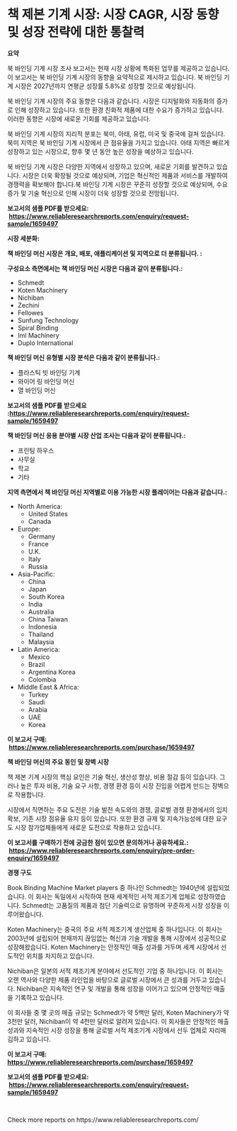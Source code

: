 <p><h1>책 제본 기계 시장: 시장 CAGR, 시장 동향 및 성장 전략에 대한 통찰력</h1></p><p><strong>요약</strong></p>
<p><p>북 바인딩 기계 시장 조사 보고서는 현재 시장 상황에 특화된 업무를 제공하고 있습니다. 이 보고서는 북 바인딩 기계 시장의 동향을 요약적으로 제시하고 있습니다. 북 바인딩 기계 시장은 2027년까지 연평균 성장률 5.8%로 성장할 것으로 예상됩니다.</p><p>북 바인딩 기계 시장의 주요 동향은 다음과 같습니다. 시장은 디지털화와 자동화의 증가로 인해 성장하고 있습니다. 또한 환경 친화적 제품에 대한 수요가 증가하고 있습니다. 이러한 동향은 시장에 새로운 기회를 제공하고 있습니다.</p><p>북 바인딩 기계 시장의 지리적 분포는 북미, 아태, 유럽, 미국 및 중국에 걸쳐 있습니다. 북미 지역은 북 바인딩 기계 시장에서 큰 점유율을 가지고 있습니다. 아태 지역은 빠르게 성장하고 있는 시장으로, 향후 몇 년 동안 높은 성장을 예상하고 있습니다.</p><p>북 바인딩 기계 시장은 다양한 지역에서 성장하고 있으며, 새로운 기회를 발견하고 있습니다. 시장은 더욱 확장될 것으로 예상되며, 기업은 혁신적인 제품과 서비스를 개발하여 경쟁력을 확보해야 합니다.북 바인딩 기계 시장은 꾸준히 성장할 것으로 예상되며, 수요 증가 및 기술 혁신으로 인해 시장이 더욱 성장할 것으로 전망됩니다.</p></p>
<p><strong>보고서의 샘플 PDF를 받으세요: &nbsp;<a href="https://www.reliableresearchreports.com/enquiry/request-sample/1659497">https://www.reliableresearchreports.com/enquiry/request-sample/1659497</a></strong></p>
<p><strong>시장 세분화:</strong></p>
<p><strong> 책 바인딩 머신 시장은 개요, 배포, 애플리케이션 및 지역으로 더 분류됩니다. :</strong></p>
<p><strong>구성요소 측면에서는 책 바인딩 머신 시장은 다음과 같이 분류됩니다.:</strong></p>
<p><ul><li>Schmedt</li><li>Koten Machinery</li><li>Nichiban</li><li>Zechini</li><li>Fellowes</li><li>Sunfung Technology</li><li>Spiral Binding</li><li>Iml Machinery</li><li>Duplo International</li></ul></p>
<p><strong> 책 바인딩 머신 유형별 시장 분석은 다음과 같이 분류됩니다.:</strong></p>
<p><ul><li>플라스틱 빗 바인딩 기계</li><li>와이어 링 바인딩 머신</li><li>열 바인딩 머신</li></ul></p>
<p><strong>보고서의 샘플 PDF를 받으세요 :<a href="https://www.reliableresearchreports.com/enquiry/request-sample/1659497">https://www.reliableresearchreports.com/enquiry/request-sample/1659497</a></strong></p>
<p><strong> 책 바인딩 머신 응용 분야별 시장 산업 조사는 다음과 같이 분류됩니다.:</strong></p>
<p><ul><li>프린팅 하우스</li><li>사무실</li><li>학교</li><li>기타</li></ul></p>
<p><strong>지역 측면에서 책 바인딩 머신 지역별로 이용 가능한 시장 플레이어는 다음과 같습니다.:</strong></p>
<p><ul>
    <li>
        North America:
        <ul>
            <li>United States</li>
            <li>Canada</li>
        </ul>
    </li>
    <li>
        Europe:
        <ul>
            <li>Germany</li>
            <li>France</li>
            <li>U.K.</li>
            <li>Italy</li>
            <li>Russia</li>
        </ul>
    </li>
    <li>
        Asia-Pacific:
        <ul>
            <li>China</li>
            <li>Japan</li>
            <li>South Korea</li>
            <li>India</li>
            <li>Australia</li>
            <li>China Taiwan</li>
            <li>Indonesia</li>
            <li>Thailand</li>
            <li>Malaysia</li>
        </ul>
    </li>
    <li>
        Latin America:
        <ul>
            <li>Mexico</li>
            <li>Brazil</li>
            <li>Argentina Korea</li>
            <li>Colombia</li>
        </ul>
    </li>
    <li>
        Middle East & Africa:
        <ul>
            <li>Turkey</li>
            <li>Saudi</li>
            <li>Arabia</li>
            <li>UAE</li>
            <li>Korea</li>
        </ul>
    </li>
    </ul></p>
<p><strong>이 보고서 구매: &nbsp;<a href="https://www.reliableresearchreports.com/purchase/1659497">https://www.reliableresearchreports.com/purchase/1659497</a></strong></p>
<p><strong>책 바인딩 머신의 주요 동인 및 장벽 시장</strong></p>
<p><p>책 제본 기계 시장의 핵심 요인은 기술 혁신, 생산성 향상, 비용 절감 등이 있습니다. 그러나 높은 투자 비용, 기술 요구 사항, 경쟁 환경 등이 시장 진입을 어렵게 만드는 장벽으로 작용합니다.</p><p>시장에서 직면하는 주요 도전은 기술 발전 속도와의 경쟁, 글로벌 경쟁 환경에서의 입지 확보, 기존 시장 점유율 유지 등이 있습니다. 또한 환경 규제 및 지속가능성에 대한 요구도 시장 참가업체들에게 새로운 도전으로 작용하고 있습니다.</p></p>
<p><strong>이 보고서를 구매하기 전에 궁금한 점이 있으면 문의하거나 공유하세요.: &nbsp;<a href="https://www.reliableresearchreports.com/enquiry/pre-order-enquiry/1659497">https://www.reliableresearchreports.com/enquiry/pre-order-enquiry/1659497</a></strong></p>
<p><strong>경쟁 구도</strong></p>
<p><p>Book Binding Machine Market players 중 하나인 Schmedt는 1940년에 설립되었습니다. 이 회사는 독일에서 시작하여 현재 세계적인 서적 제조기계 업체로 성장하였습니다. Schmedt는 고품질의 제품과 첨단 기술력으로 유명하며 꾸준하게 시장 성장을 이루어왔습니다.</p><p>Koten Machinery는 중국의 주요 서적 제조기계 생산업체 중 하나입니다. 이 회사는 2003년에 설립되어 현재까지 끊임없는 혁신과 기술 개발을 통해 시장에서 성공적으로 성장해왔습니다. Koten Machinery는 안정적인 매출 성과를 거두며 세계 시장에서 선도적인 위치를 차지하고 있습니다.</p><p>Nichiban은 일본의 서적 제조기계 분야에서 선도적인 기업 중 하나입니다. 이 회사는 오랜 역사와 다양한 제품 라인업을 바탕으로 글로벌 시장에서 큰 성과를 거두고 있습니다. Nichiban은 지속적인 연구 및 개발을 통해 성장을 이어가고 있으며 안정적인 매출을 기록하고 있습니다.</p><p>이 회사들 중 몇 곳의 매출 규모는 Schmedt가 약 5백만 달러, Koten Machinery가 약 3천만 달러, Nichiban이 약 4천만 달러로 알려져 있습니다. 이 회사들은 안정적인 매출 성과와 지속적인 시장 성장을 통해 글로벌 서적 제조기계 시장에서 선두 업체로 자리매김하고 있습니다.</p></p>
<p><strong>이 보고서 구매: &nbsp; <a href="https://www.reliableresearchreports.com/purchase/1659497">https://www.reliableresearchreports.com/purchase/1659497</a></strong></p>
<p><strong>보고서의 샘플 PDF를 받으세요: &nbsp;<a href="https://www.reliableresearchreports.com/enquiry/request-sample/1659497">https://www.reliableresearchreports.com/enquiry/request-sample/1659497</a></strong><strong></strong></p>
<p>&nbsp;</p>
<p>Check more reports on https://www.reliableresearchreports.com/</p>